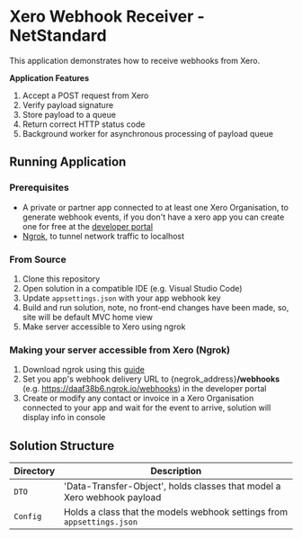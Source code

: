 # Xero Webhook Receiver - NetStandard
This application demonstrates how to receive webhooks from Xero.

<b> Application Features </b>

1. Accept a POST request from Xero
1. Verify payload signature 
1. Store payload to a queue 
1. Return correct HTTP status code
1. Background worker for asynchronous processing of payload queue

## Running Application
### Prerequisites
- A private or partner app connected to at least one Xero Organisation, to generate webhook events, if you don't have a xero app you can create one for free at the [developer portal](https://developer.xero.com/documentation/getting-started/getting-started-guide)
- [Ngrok](https://ngrok.com/), to tunnel network traffic to localhost

### From Source
1. Clone this repository
1. Open solution in a compatible IDE (e.g. Visual Studio Code)
1. Update `appsettings.json` with your app webhook key
1. Build and run solution, note, no front-end changes have been made, so, site will be default MVC home view 
1. Make server accessible to Xero using ngrok

### Making your server accessible from Xero (Ngrok)
1. Download ngrok using this [guide](https://www.twilio.com/docs/usage/tutorials/how-use-ngrok-windows-and-visual-studio-test-webhooks#:~:text=Chose%20%22Start%20ngrok%20Tunnel%22%20from,that%20URL%20in%20your%20browser)
1. Set you app's webhook delivery URL to {negrok_address}**/webhooks** (e.g. https://daaf38b6.ngrok.io/webhooks) in the developer portal 
1. Create or modify any contact or invoice in a Xero Organisation connected to your app and wait for the event to arrive, solution will display info in console

## Solution Structure
Directory | Description
--- | ---
`DTO` | 'Data-Transfer-Object', holds classes that model a Xero webhook payload
`Config` | Holds a class that the models webhook settings from `appsettings.json`
